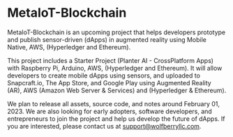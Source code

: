 # MetaIoT-Blockchain

MetaIoT-Blockchain is an upcoming project that helps developers prototype and publish sensor-driven (dApps) in augmented reality using Mobile Native, AWS, (Hyperledger and Ethereum).

This project includes a Starter Project (Planter AI - CrossPlatform Apps) with Raspberry Pi, Arduino, AWS, (Hyperledger and Ethereum). It will allow developers to create mobile dApps using sensors, and uploaded to Snapcraft.io, The App Store, and Google Play using Augmented Reality (AR), AWS (Amazon Web Server & Services) and (Hyperledger & Ethereum).

We plan to release all assets, source code, and notes around February 01, 2023. We are also looking for early adopters, software developers, and entrepreneurs to join the project and help us develop the future of dApps. If you are interested, please contact us at support@wolfberryllc.com.
